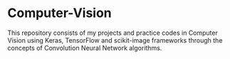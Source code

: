 # Computer-Vision
This repository consists of my projects and practice codes in Computer Vision using Keras, TensorFlow and scikit-image frameworks through the concepts of  Convolution Neural Network algorithms.
